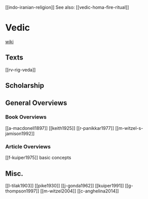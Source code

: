 [[indo-iranian-religion]]
See also: [[vedic-homa-fire-ritual]]
# Vedic
[wiki](https://en.wikipedia.org/wiki/Historical-Vedic-religion)

## Texts
[[rv-rig-veda]]


## Scholarship
## General Overviews
### Book Overviews
[[a-macdonell1897]]
[[keith1925]]
[[r-panikkar1977]]
[[m-witzel-s-jamison1992]]
### Article Overviews
[[f-kuiper1975]] basic concepts
## Misc.

[[l-tilak1903]]
[[pike1930]]
[[j-gonda1962]]
[[kuiper1991]]
[[g-thompson1997]]
[[m-witzel2004]]
[[c-anghelina2014]]